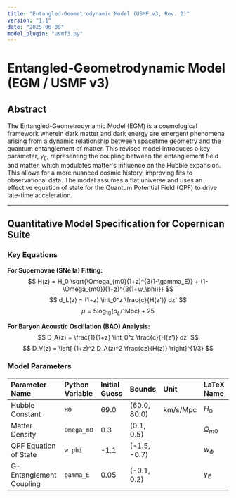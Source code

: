 ```yaml
---
title: "Entangled-Geometrodynamic Model (USMF v3, Rev. 2)"
version: "1.1"
date: "2025-06-08"
model_plugin: "usmf3.py"
---
```


# Entangled-Geometrodynamic Model (EGM / USMF v3)

## Abstract

The Entangled-Geometrodynamic Model (EGM) is a cosmological framework wherein dark matter and dark energy are emergent phenomena arising from a dynamic relationship between spacetime geometry and the quantum entanglement of matter. This revised model introduces a key parameter, $\gamma_E$, representing the coupling between the entanglement field and matter, which modulates matter's influence on the Hubble expansion. This allows for a more nuanced cosmic history, improving fits to observational data. The model assumes a flat universe and uses an effective equation of state for the Quantum Potential Field (QPF) to drive late-time acceleration.

---

## Quantitative Model Specification for Copernican Suite

### Key Equations

**For Supernovae (SNe Ia) Fitting:**
$$ H(z) = H_0 \sqrt{\Omega_{m0}(1+z)^{3(1-\gamma_E)} + (1-\Omega_{m0})(1+z)^{3(1+w_\phi)}} $$
$$ d_L(z) = (1+z) \int_0^z \frac{c}{H(z')} dz' $$
$$ \mu = 5 \log_{10}(d_L/1\mathrm{Mpc}) + 25 $$

**For Baryon Acoustic Oscillation (BAO) Analysis:**
$$ D_A(z) = \frac{1}{1+z} \int_0^z \frac{c}{H(z')} dz' $$
$$ D_V(z) = \left[ (1+z)^2 D_A(z)^2 \frac{cz}{H(z)} \right]^{1/3} $$

### Model Parameters

| Parameter Name          | Python Variable | Initial Guess | Bounds         | Unit     | LaTeX Name     |
| :---------------------- | :-------------- | :------------ | :------------- | :------- | :------------- |
| Hubble Constant         | `H0`            | 69.0          | (60.0, 80.0)   | km/s/Mpc | $H_0$          |
| Matter Density          | `Omega_m0`      | 0.3           | (0.1, 0.5)     |          | $\Omega_{m0}$  |
| QPF Equation of State   | `w_phi`         | -1.1          | (-1.5, -0.7)   |          | $w_\phi$       |
| G-Entanglement Coupling | `gamma_E`       | 0.05          | (-0.1, 0.2)    |          | $\gamma_E$     |